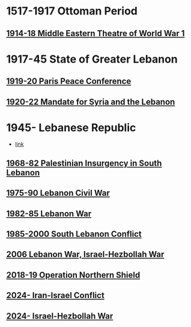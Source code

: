 # 1517-1917 Ottoman Period
## [1914-18 Middle Eastern Theatre of World War 1](../Israel-Palestine/1517-1917%20Ottoman%20Period/1914-18%20Middle%20Eastern%20Theatre%20of%20World%20War%201)
# 1917-45 State of Greater Lebanon
## [1919-20 Paris Peace Conference](../Israel-Palestine/1917-48%20Mandatory%20Palestine%20Period/1919-20%20Paris%20Peace%20Conference)
## [1920-22 Mandate for Syria and the Lebanon](1917-45%20State%20of%20Greater%20Lebanon/1920-22%20Mandate%20for%20Syria%20and%20the%20Lebanon)
# 1945- Lebanese Republic
- [link](https://en.wikipedia.org/wiki/Israeli%E2%80%93Lebanese_conflict)
## [1968-82 Palestinian Insurgency in South Lebanon](1945-%20Lebanese%20Republic/1968-82%20Palestinian%20Insurgency%20in%20South%20Lebanon)
## [1975-90 Lebanon Civil War](1945-%20Lebanese%20Republic/1975-90%20Lebanon%20Civil%20War)
## [1982-85 Lebanon War](1945-%20Lebanese%20Republic/1982-85%20Lebanon%20War)
## [1985-2000 South Lebanon Conflict](1945-%20Lebanese%20Republic/1985-2000%20South%20Lebanon%20Conflict)
## [2006 Lebanon War, Israel-Hezbollah War](1945-%20Lebanese%20Republic/2006%20Lebanon%20War,%20Israel-Hezbollah%20War)
## [2018-19 Operation Northern Shield](../Israel-Palestine/2018-19%20Operation%20Northern%20Shield)
## [2024- Iran-Israel Conflict](../Israel-Palestine/2024-%20Iran-Israel%20Conflict)
## [2024- Israel-Hezbollah War](1945-%20Lebanese%20Republic/2024-%20Israel-Hezbollah%20War)